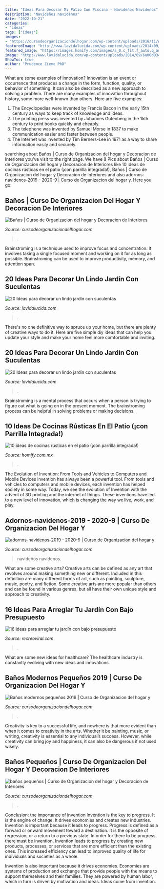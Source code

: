 ```yaml
---
title: "Ideas Para Decorar Mi Patio Con Piscina - Navideños Navidenos"
description: "Navideños navidenos"
date: "2022-10-21"
categories:
- "ideas"
tags: ["ideas"]
images:
- "https://cursodeorganizaciondelhogar.com/wp-content/uploads/2016/11/Adornos-navideños-2016-2017-9.jpg"
featuredImage: "http://www.lavidalucida.com/wp-content/uploads/2014/09/6a00d8341c630a53ef0120a7ede404970b.jpg"
featured_image: "https://images.homify.com/images/a_0,c_fit,f_auto,q_auto,w_1108/v1445955798/p/photo/image/1046837/DSC00963/fotos-de-de-estilo-de.jpg"
image: "http://www.lavidalucida.com/wp-content/uploads/2014/09/6a00d8341c630a53ef0120a7eddb8e970b.jpg"
ShowToc: true
author: "Prudence Zieme PhD"
---
```



What are some examples of innovation?
Innovation is an event or occurrence that produces a change in the form, function, quality, or behavior of something. It can also be described as a new approach to solving a problem. There are many examples of innovation throughout history, some more well-known than others. Here are five examples:
1. The Encyclopedias were invented by Francis Bacon in the early 15th century as ways to keep track of knowledge and ideas.
2. The printing press was invented by Johannes Gutenberg in the 15th century to print books quickly and cheaply.
3. The telephone was invented by Samuel Morse in 1837 to make communication easier and faster between people. 
4. The Internet was invented by Tim Berners-Lee in 1971 as a way to share information easily and securely. 

	

		
searching about Baños | Curso de Organizacion del hogar y Decoracion de Interiores you've visit to the right page. We have 8 Pics about Baños | Curso de Organizacion del hogar y Decoracion de Interiores like 10 ideas de cocinas rústicas en el patio (¡con parrilla integrada!), Baños | Curso de Organizacion del hogar y Decoracion de Interiores and also adornos-navidenos-2019 - 2020-9 | Curso de Organizacion del hogar y. Here you go:
		
    
## Baños | Curso De Organizacion Del Hogar Y Decoracion De Interiores

<img loading=lazy src="https://cursodeorganizaciondelhogar.com/wp-content/uploads/2018/01/banos-4.jpg" onerror="this.onerror=null;this.src='https://tse3.mm.bing.net/th?id=OIP.flCYRR79blb1ETi8KMvQzQHaKX&amp;pid=15.1';" alt="Baños | Curso de Organizacion del hogar y Decoracion de Interiores">

_Source: cursodeorganizaciondelhogar.com_

>. 

	

Brainstroming is a technique used to improve focus and concentration. It involves taking a single focused moment and working on it for as long as possible. Brainstroming can be used to improve productivity, memory, and attention span.

    
## 20 Ideas Para Decorar Un Lindo Jardín Con Suculentas

<img loading=lazy src="http://www.lavidalucida.com/wp-content/uploads/2014/09/6a00d8341c630a53ef0120a7eddb8e970b.jpg" onerror="this.onerror=null;this.src='https://tse3.mm.bing.net/th?id=OIP.8z0m8ADWOHL9_vwxeEFYtQHaLJ&amp;pid=15.1';" alt="20 Ideas para decorar un lindo jardín con suculentas">

_Source: lavidalucida.com_

>. 

	

There's no one definitive way to spruce up your home, but there are plenty of creative ways to do it. Here are five simple diy ideas that can help you update your style and make your home feel more comfortable and inviting.

    
## 20 Ideas Para Decorar Un Lindo Jardín Con Suculentas

<img loading=lazy src="http://www.lavidalucida.com/wp-content/uploads/2014/09/6a00d8341c630a53ef0120a7ede404970b.jpg" onerror="this.onerror=null;this.src='https://tse2.mm.bing.net/th?id=OIP.q-8Koiwlzm87Lcj79UYzjwHaLJ&amp;pid=15.1';" alt="20 Ideas para decorar un lindo jardín con suculentas">

_Source: lavidalucida.com_

>. 

	

Brainstroming is a mental process that occurs when a person is trying to figure out what is going on in the present moment. The brainstroming process can be helpful in solving problems or making decisions.

    
## 10 Ideas De Cocinas Rústicas En El Patio (¡con Parrilla Integrada!)

<img loading=lazy src="https://images.homify.com/images/a_0,c_fit,f_auto,q_auto,w_1108/v1445955798/p/photo/image/1046837/DSC00963/fotos-de-de-estilo-de.jpg" onerror="this.onerror=null;this.src='https://tse4.mm.bing.net/th?id=OIP.Pdv0jV3Y-hzm-Qq8_e0qcgHaFj&amp;pid=15.1';" alt="10 ideas de cocinas rústicas en el patio (¡con parrilla integrada!)">

_Source: homify.com.mx_

>. 

	

The Evolution of Invention: From Tools and Vehicles to Computers and Mobile Devices
Invention has always been a powerful tool. From tools and vehicles to computers and mobile devices, each invention has helped society in some way. Today, we see the evolution of Invention with the advent of 3D printing and the internet of things. These inventions have led to a new level of innovation, which is changing the way we live, work, and play.

    
## Adornos-navidenos-2019 - 2020-9 | Curso De Organizacion Del Hogar Y

<img loading=lazy src="https://cursodeorganizaciondelhogar.com/wp-content/uploads/2016/11/Adornos-navideños-2016-2017-9.jpg" onerror="this.onerror=null;this.src='https://tse1.mm.bing.net/th?id=OIP.0YuqRpF4s0hnXdFXuxWLvwHaNK&amp;pid=15.1';" alt="adornos-navidenos-2019 - 2020-9 | Curso de Organizacion del hogar y">

_Source: cursodeorganizaciondelhogar.com_

>navideños navidenos. 

	

What are some creative arts?
Creative arts can be defined as any art that revolves around making something new or different. Included in this definition are many different forms of art, such as painting, sculpture, music, poetry, and fiction. Some creative arts are more popular than others and can be found in various genres, but all have their own unique style and approach to creativity.

    
## 16 Ideas Para Arreglar Tu Jardín Con Bajo Presupuesto

<img loading=lazy src="https://www.recreoviral.com/wp-content/uploads/2015/12/9-730x480.jpg" onerror="this.onerror=null;this.src='https://tse2.mm.bing.net/th?id=OIP.ZbaBbq73O7s-QpZ2SgJQJwHaE3&amp;pid=15.1';" alt="16 Ideas para arreglar tu jardín con bajo presupuesto">

_Source: recreoviral.com_

>. 

	

What are some new ideas for healthcare?
The healthcare industry is constantly evolving with new ideas and innovations.

    
## Baños Modernos Pequeños 2019 | Curso De Organizacion Del Hogar Y

<img loading=lazy src="https://cursodeorganizaciondelhogar.com/wp-content/uploads/2018/02/banos-modernos-pequenos-2016-5.jpg" onerror="this.onerror=null;this.src='https://tse2.mm.bing.net/th?id=OIP.uaNLlfpoxtUuSWd7eK2UnwHaLI&amp;pid=15.1';" alt="Baños modernos pequeños 2019 | Curso de Organizacion del hogar y">

_Source: cursodeorganizaciondelhogar.com_

>. 

	

Creativity is key to a successful life, and nowhere is that more evident than when it comes to creativity in the arts. Whether it be painting, music, or writing, creativity is essential to any individual’s success. However, while creativity can bring joy and happiness, it can also be dangerous if not used wisely.

    
## Baños Pequeños | Curso De Organizacion Del Hogar Y Decoracion De Interiores

<img loading=lazy src="https://cursodeorganizaciondelhogar.com/wp-content/uploads/2017/12/banos-pequenos-5.jpg" onerror="this.onerror=null;this.src='https://tse2.mm.bing.net/th?id=OIP.67RieZEKUa3SbYwO7GaiHwD7Es&amp;pid=15.1';" alt="baños pequeños | Curso de Organizacion del hogar y Decoracion de Interiores">

_Source: cursodeorganizaciondelhogar.com_

>. 

	

Conclusion: the importance of invention
Invention is the key to progress. It is the engine of change. It drives economies and creates new industries.
Invention is important because it leads to progress. Progress is defined as a forward or onward movement toward a destination. It is the opposite of regression, or a return to a previous state. In order for there to be progress, there must be invention. Invention leads to progress by creating new products, processes, or services that are more efficient than the existing ones. This increased efficiency can lead to improved quality of life for individuals and societies as a whole.

Invention is also important because it drives economies. Economies are systems of production and exchange that provide people with the means to support themselves and their families. They are powered by human labor, which in turn is driven by motivation and ideas. Ideas come from invention.

